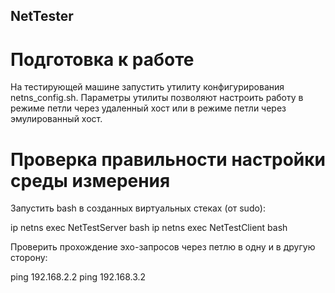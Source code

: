 ## NetTester

# Подготовка к работе
На тестирующей машине запустить утилиту конфигурирования netns_config.sh. Параметры утилиты позволяют настроить работу в режиме петли через удаленный хост или в режиме петли через эмулированный хост.

# Проверка правильности настройки среды измерения
Запустить bash в созданных виртуальных стеках (от sudo):

ip netns exec NetTestServer bash
ip netns exec NetTestClient bash

Проверить прохождение эхо-запросов через петлю в одну и в другую сторону:

ping 192.168.2.2
ping 192.168.3.2

